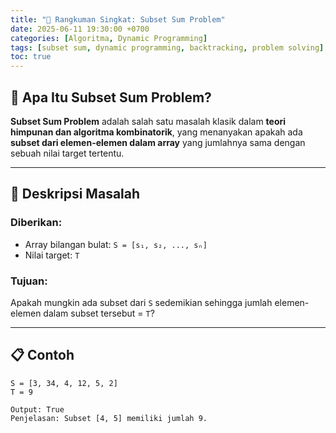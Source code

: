 ```yaml
---
title: "🧮 Rangkuman Singkat: Subset Sum Problem"
date: 2025-06-11 19:30:00 +0700
categories: [Algoritma, Dynamic Programming]
tags: [subset sum, dynamic programming, backtracking, problem solving]
toc: true
---
```


## 📌 Apa Itu Subset Sum Problem?

**Subset Sum Problem** adalah salah satu masalah klasik dalam **teori himpunan dan algoritma kombinatorik**, yang menanyakan apakah ada **subset dari elemen-elemen dalam array** yang jumlahnya sama dengan sebuah nilai target tertentu.

---

## 🎯 Deskripsi Masalah

### Diberikan:
- Array bilangan bulat: `S = [s₁, s₂, ..., sₙ]`
- Nilai target: `T`

### Tujuan:
Apakah mungkin ada subset dari `S` sedemikian sehingga jumlah elemen-elemen dalam subset tersebut = `T`?

---

## 📋 Contoh

```text
S = [3, 34, 4, 12, 5, 2]
T = 9

Output: True
Penjelasan: Subset [4, 5] memiliki jumlah 9.
